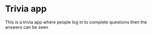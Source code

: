 # Trivia app

This is a trivia app where people log in to complete questions then the answers can be seen

